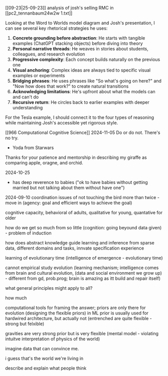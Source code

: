 [[09-23|25-09-23]]
analysis of josh's selling RMC in [[pc2_tennanbaum24w2w 1.txt]]

Looking at the Word to Worlds model diagram and Josh's presentation, I can see several key rhetorical strategies he uses:

1. **Concrete grounding before abstraction**: He starts with tangible examples (ChatGPT stacking objects) before diving into theory
2. **Personal narrative threads**: He weaves in stories about students, colleagues, and research evolution
3. **Progressive complexity**: Each concept builds naturally on the previous one
4. **Visual anchoring**: Complex ideas are always tied to specific visual examples or experiments
5. **Bridging phrases**: He uses phrases like "So what's going on here?" and "Now how does that work?" to create natural transitions
6. **Acknowledging limitations**: He's upfront about what the models can and can't do
7. **Recursive return**: He circles back to earlier examples with deeper understanding

For the Tesla example, I should connect it to the four types of reasoning while maintaining Josh's accessible yet rigorous style.


[[966 Computational Cognitive Science]]
2024-11-05
Do or do not. There's no try.
- Yoda from Starwars

Thanks for your patience and mentorship in describing my giraffe as comparing apple, oragne, and orchid.

2024-10-25
- has deep reverence to babies ("ok to have babies without getting married but not talking about them without have one")

2024-09-10
coordination issues of not touching the bird more than twice - 
move in (agency: goal and efficient ways to achieve the goal) 

cognitive capacity, behavioral of adults, qualitative for young, quantative for older

how do we get so much from so little (cognition: going beyound data given) - problem of induction

how does abstract knowledge guide learning and inference from sparse data, different domains and tasks, 
innvate specification experience

learning of evolutionary time (intelligence of emergence - evolutionary time)

cannot empirical study evolution (learning mechanism; intelligence comes from brain and cultural evolution, (data and social environment we grow up)  - different from gd, prob.prog; brain is amazing as itt build and repair itself)

what general principles might apply to all?

how much 

computational tools for framing the answer; priors are only there for evolution (designing the flexible priors) in ML prior is usually used for hardwired architecture, but actually not (entrenched are quite flexible - strong but felxible)

gravities are very strong prior but is very flexible (mental model - violating intuitve interpretation of physics of the world)

imagine data that can convince me. 

i guess that's the world we're living in

describe and explain what people think